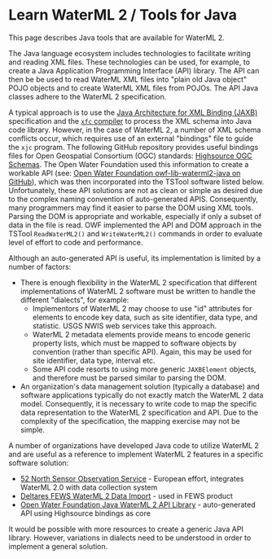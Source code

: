 # Learn WaterML 2 / Tools for Java #

This page describes Java tools that are available for WaterML 2.

The Java language ecosystem includes technologies to facilitate writing and reading XML files.
These technologies can be used, for example, to create a Java Application Programming Interface (API) library.
The API can then be be used to read WaterML XML files into "plain old Java object" POJO objects and to
create WaterML XML files from POJOs.  The API Java classes adhere to the WaterML 2 specification.

A typical approach is to use the [Java Architecture for XML Binding (JAXB)](https://en.wikipedia.org/wiki/Java_Architecture_for_XML_Binding)
specification and the [`xfc` compiler](https://docs.oracle.com/javase/8/docs/technotes/tools/unix/xjc.html) to process the XML schema into Java code library.
However, in the case of WaterML 2, a number of XML schema conflicts occur, which requires use of an
external "bindings" file to guide the `xjc` program.
The following GitHub repository provides useful bindings files for Open Geospatial Consortium (OGC) standards:  [Highsource OGC Schemas](https://github.com/highsource/ogc-schemas).
The Open Water Foundation used this information to create a workable API
(see: [Open Water Foundation owf-lib-waterml2-java on GitHub](https://github.com/OpenWaterFoundation/owf-lib-waterml2-java)), which was then
incorporated into the TSTool software listed below.
Unfortunately, these API solutions are not as clean or simple as desired due to the complex naming convention of auto-generated APIS.
Consequently, many programmers may find it easier to parse the DOM using XML tools.
Parsing the DOM is appropriate and workable, especially if only a subset of data in the file is read.
OWF implemented the API and DOM approach in the TSTool `ReadWaterML2()` and `WriteWaterML2()` commands in order to evaluate level of effort to code and performance.

Although an auto-generated API is useful, its implementation is limited by a number of factors:

* There is enough flexibility in the WaterML 2 specification that different implementations of WaterML 2 software
must be written to handle the different "dialects", for example:
	+ Implementors of WaterML 2 may choose to use "id" attributes for elements to encode key
	data, such as site identifier, data type, and statistic. USGS NWIS web services take this approach.
	+ WaterML 2 metadata elements provide means to encode generic property lists,
	which must be mapped to software objects by convention (rather than specific API).
	Again, this may be used for site identifier, data type, interval etc.
	+ Some API code resorts to using more generic `JAXBElement` objects,
	and therefore must be parsed similar to parsing the DOM.
* An organization's data management solution (typically a database) and software applications typically do not exactly match
the WaterML 2 data model.  Consequently, it is necessary to write code to map the specific data representation
to the WaterML 2 specification and API.  Due to the complexity of the specification, the mapping
exercise may not be simple.

A number of organizations have developed Java code to utilize WaterML 2 and are useful as a reference to
implement WaterML 2 features in a specific software solution:

* [52 North Sensor Observation Service](https://github.com/52North/sos) - European effort, integrates WaterML 2.0 with data collection system
* [Deltares FEWS WaterML 2 Data Import](https://publicwiki.deltares.nl/display/FEWSDOC/WaterML2Import) - used in FEWS product
* [Open Water Foundation Java WaterML 2 API Library](https://github.com/OpenWaterFoundation/owf-lib-waterml2-java) - auto-generated API using Highsource bindings as core

It would be possible with more resources to create a generic Java API library.
However, variations in dialects need to be understood in order to implement a general solution.
